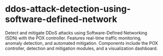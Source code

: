 # ddos-attack-detection-using-software-defined-network
Detect and mitigate DDoS attacks using Software-Defined Networking (SDN) with the POX controller. Features real-time traffic monitoring, anomaly detection, and automated mitigation. Components include the POX controller, detection and mitigation modules, and a visualization dashboard.

